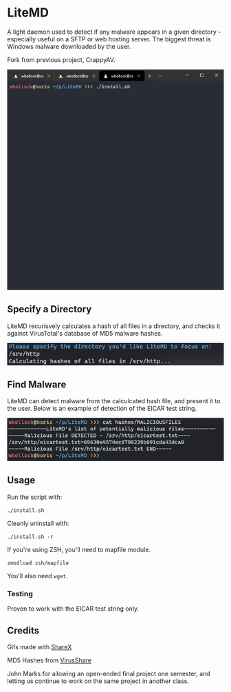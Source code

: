 # LiteMD

A light daemon used to detect if any malware appears in a given directory - especially useful on a SFTP or web hosting server. The biggest threat is Windows malware downloaded by the user.

Fork from previous project, CrappyAV.

![](img/lmd.gif)

## Specify a Directory
LiteMD recurisvely calculates a hash of all files in a directory, and checks it against VirusTotal's database of MD5 malware hashes.

![](img/directoryhash.png)



## Find Malware

LiteMD can detect malware from the calculcated hash file, and present it to the user. Below is an example of detection of the EICAR test string.

![](img/malfiles.png)

## Usage

Run the script with:

```
./install.sh
```

Cleanly uninstall with:

```
./install.sh -r
```

If you're using ZSH, you'll need to mapfile module.

```
zmodload zsh/mapfile
```

You'll also need `wget`.


### Testing

Proven to work with the EICAR test string only.

## Credits

Gifs made with [ShareX](https://getsharex.com/)

MD5 Hashes from [VirusShare](https://virusshare.com/hashes.4n6)

John Marks for allowing an open-ended final project one semester, and letting us continue to work on the same project in another class.
